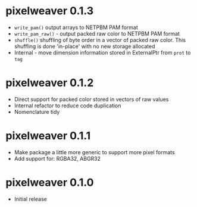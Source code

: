 
# pixelweaver 0.1.3

* `write_pam()` output arrays to NETPBM PAM format
* `write_pam_raw()` - output packed raw color to NETPBM PAM format
* `shuffle()` shuffling of byte order in a vector of packed raw color.  This
  shuffling is done 'in-place' with no new storage allocated
* Internal - move dimension information stored in ExternalPtr from `prot` to `tag`

# pixelweaver 0.1.2

* Direct support for packed color stored in vectors of raw values
* Internal refactor to reduce code duplication
* Nomenclature tidy

# pixelweaver 0.1.1

* Make package a little more generic to support more pixel formats
* Add support for: RGBA32, ABGR32


# pixelweaver 0.1.0

* Initial release
